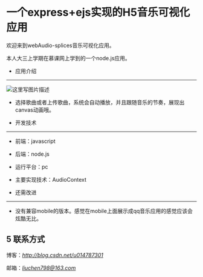 一个express+ejs实现的H5音乐可视化应用
=============

欢迎来到webAudio-splices音乐可视化应用。

本人大三上学期在慕课网上学到的一个node.js应用。

 - 应用介绍
-------
![这里写图片描述](http://img.blog.csdn.net/20160801175105583)

 - 选择歌曲或者上传歌曲，系统会自动播放，并且跟随音乐的节奏，展现出canvas动画哦。

 - 开发技术
-------
 - 前端：javascript
 - 后端：node.js
 - 运行平台：pc 
 - 主要实现技术：AudioContext
 
 
 - 还需改进
-------
 - 没有兼容mobile的版本。感觉在mobile上面展示成qq音乐应用的感觉应该会炫酷无比。


5 联系方式
-------
博客：*http://blog.csdn.net/u014787301*

邮箱：*liuchen798@163.com*


